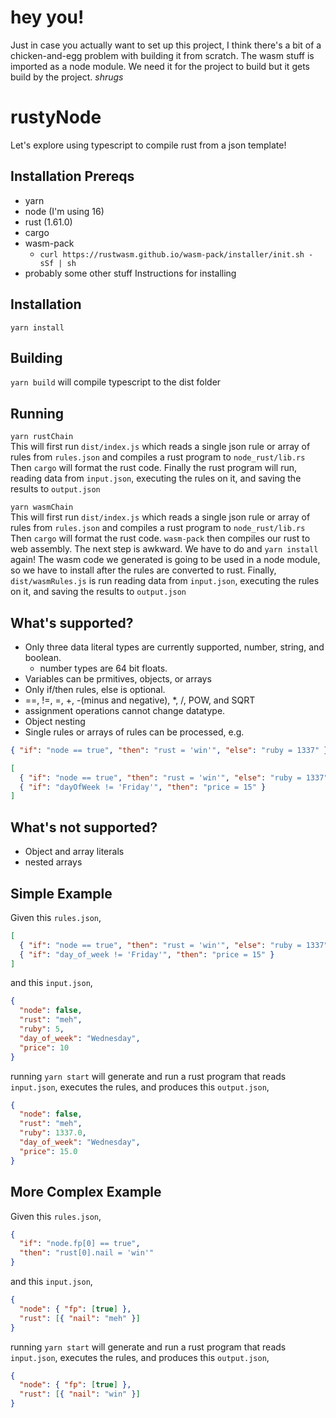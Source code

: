 # hey you!

Just in case you actually want to set up this project, I think there's a bit of a chicken-and-egg problem with building it from scratch.
The wasm stuff is imported as a node module. We need it for the project to build but it gets build by the project. _shrugs_

# rustyNode

Let's explore using typescript to compile rust from a json template!

## Installation Prereqs

- yarn
- node (I'm using 16)
- rust (1.61.0)
- cargo
- wasm-pack
  - `curl https://rustwasm.github.io/wasm-pack/installer/init.sh -sSf | sh`
- probably some other stuff
  Instructions for installing

## Installation

`yarn install`

## Building

`yarn build` will compile typescript to the dist folder

## Running

`yarn rustChain`  
 This will first run `dist/index.js` which reads a single json rule or array of rules from `rules.json` and compiles a rust program to `node_rust/lib.rs` Then `cargo` will format the rust code. Finally the rust program will run, reading data from `input.json`, executing the rules on it, and saving the results to `output.json`

`yarn wasmChain`  
 This will first run `dist/index.js` which reads a single json rule or array of rules from `rules.json` and compiles a rust program to `node_rust/lib.rs` Then `cargo` will format the rust code. `wasm-pack` then compiles our rust to web assembly. The next step is awkward. We have to do and `yarn install` again!
The wasm code we generated is going to be used in a node module, so we have to install after the rules are converted to rust. Finally, `dist/wasmRules.js` is run reading data from `input.json`, executing the rules on it, and saving the results to `output.json`

## What's supported?

- Only three data literal types are currently supported, number, string, and boolean.
  - number types are 64 bit floats.
- Variables can be prmitives, objects, or arrays
- Only if/then rules, else is optional.
- ==, !=, =, +, -(minus and negative), \*, /, POW, and SQRT
- assignment operations cannot change datatype.
- Object nesting
- Single rules or arrays of rules can be processed, e.g.

```json
{ "if": "node == true", "then": "rust = 'win'", "else": "ruby = 1337" },
```

```json
[
  { "if": "node == true", "then": "rust = 'win'", "else": "ruby = 1337" },
  { "if": "dayOfWeek != 'Friday'", "then": "price = 15" }
]
```

## What's not supported?

- Object and array literals
- nested arrays

## Simple Example

Given this `rules.json`,

```json
[
  { "if": "node == true", "then": "rust = 'win'", "else": "ruby = 1337" },
  { "if": "day_of_week != 'Friday'", "then": "price = 15" }
]
```

and this `input.json`,

```json
{
  "node": false,
  "rust": "meh",
  "ruby": 5,
  "day_of_week": "Wednesday",
  "price": 10
}
```

running `yarn start` will generate and run a rust program that reads `input.json`, executes the rules, and produces this `output.json`,

```json
{
  "node": false,
  "rust": "meh",
  "ruby": 1337.0,
  "day_of_week": "Wednesday",
  "price": 15.0
}
```

## More Complex Example

Given this `rules.json`,

```json
{
  "if": "node.fp[0] == true",
  "then": "rust[0].nail = 'win'"
}
```

and this `input.json`,

```json
{
  "node": { "fp": [true] },
  "rust": [{ "nail": "meh" }]
}
```

running `yarn start` will generate and run a rust program that reads `input.json`, executes the rules, and produces this `output.json`,

```json
{
  "node": { "fp": [true] },
  "rust": [{ "nail": "win" }]
}
```
